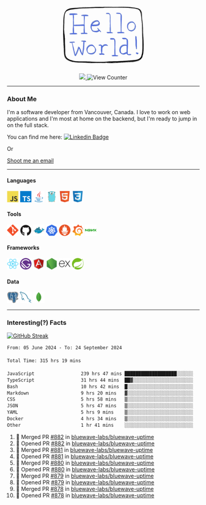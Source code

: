 <div align="center">
    <img src="./img/hello_world.webp" height="200px" width="">
    <div>
        <a href="https://www.linkedin.com/in/ajhollid">
            <img src="https://img.shields.io/badge/LinkedIn-blue"/>
        </a>
        <img src="https://komarev.com/ghpvc/?username=ajhollid&color=yellow" alt="View Counter">
    </div>
</div>

---

### About Me

I'm a software developer from Vancouver, Canada. I love to work on web applications and I'm most at home on the backend, but I'm ready to jump in on the full stack.

You can find me here: [![Linkedin Badge](https://img.shields.io/badge/-ajhollid-blue?style=flat&logo=Linkedin&logoColor=white)](https://www.linkedin.com/in/ajhollid)

Or

[Shoot me an email](mailto:ajhollid@gmail.com)

---

#### Languages

<div>
    <img src="./img/devicons/javascript-original.svg" width=30 height=30 alt="JavaScript">
    <img src="/img/devicons/typescript-original.svg" width=30 height=30 alt="TypeScript">
    <img src="./img/devicons/java-original.svg" width=30 height=30 alt="Java">
    <img src="./img/devicons/go-original.svg" width=30 height=30 alt="Golang">
    <img src="./img/devicons/html5-original.svg" width=30 height=30 alt="HTML 5">
    <img src="./img/devicons/css3-original.svg" width=30 height=30 alt="CSS 3">
</div>

#### Tools

<div>
    <img src="./img/devicons/git-original.svg" width=30 height=30 alt="Git">
    <img src="./img/devicons/github-original.svg" width=30 height=30 alt="Github">
    <img src="./img/devicons/docker-original.svg" width=30 
    height=30 alt="Docker">
    <img src="./img/devicons/kubernetes-original.svg" width=30 height=30 alt="K8">
    <img src="./img/devicons/prometheus-original.svg" width=30 height=30 alt="Prometheus">
    <img src="./img/devicons/grafana-original.svg" width=30 height=30 alt="Grafana">
    <img src="./img/devicons/nginx-original.svg" width=30 height=30 alt="Nginx">
</div>

#### Frameworks

<div>
    <img src="./img/devicons/react-original.svg" width=30 height=30 alt="React">
    <img src="./img/devicons/gatsby-original.svg" width=30 height=30 alt="Gatsby">
    <img src="./img/devicons/angularjs-original.svg" width=30 height=30 alt="AngularJS">
    <img src="./img/devicons/nodejs-original.svg" width=30 height=30 alt="NodeJS">
    <img src="./img/devicons/express-original.svg" width=30 height=30 alt="Express">
    <img src="./img/devicons/spring-original.svg" width=30 height=30 alt="Spring">
</div>

#### Data

<div>
    <img src="./img/devicons/postgresql-original.svg" width=30 height=30 alt="Postgresql">
    <img src="./img/devicons/mysql-original.svg" width=30 height=30 alt="Mysql">
    <img src="./img/devicons/mongodb-original.svg" width=30 height=30 alt="MongoDB">
</div>

---

### Interesting(?) Facts

[![GitHub Streak](http://github-readme-streak-stats.herokuapp.com?user=ajhollid)](https://git.io/streak-stats)

 <!--START_SECTION:waka-->

```txt
From: 05 June 2024 - To: 24 September 2024

Total Time: 315 hrs 19 mins

JavaScript                 239 hrs 47 mins ███████████████████░░░░░░   75.64 %
TypeScript                 31 hrs 44 mins  ██▓░░░░░░░░░░░░░░░░░░░░░░   10.01 %
Bash                       10 hrs 42 mins  █░░░░░░░░░░░░░░░░░░░░░░░░   03.38 %
Markdown                   9 hrs 20 mins   ▓░░░░░░░░░░░░░░░░░░░░░░░░   02.95 %
CSS                        5 hrs 58 mins   ▒░░░░░░░░░░░░░░░░░░░░░░░░   01.89 %
JSON                       5 hrs 47 mins   ▒░░░░░░░░░░░░░░░░░░░░░░░░   01.83 %
YAML                       5 hrs 9 mins    ▒░░░░░░░░░░░░░░░░░░░░░░░░   01.63 %
Docker                     4 hrs 34 mins   ▒░░░░░░░░░░░░░░░░░░░░░░░░   01.45 %
Other                      1 hr 41 mins    ░░░░░░░░░░░░░░░░░░░░░░░░░   00.53 %
```

<!--END_SECTION:waka-->


<!--START_SECTION:activity-->
1. 🎉 Merged PR [#882](https://github.com/bluewave-labs/bluewave-uptime/pull/882) in [bluewave-labs/bluewave-uptime](https://github.com/bluewave-labs/bluewave-uptime)
2. 💪 Opened PR [#882](https://github.com/bluewave-labs/bluewave-uptime/pull/882) in [bluewave-labs/bluewave-uptime](https://github.com/bluewave-labs/bluewave-uptime)
3. 🎉 Merged PR [#881](https://github.com/bluewave-labs/bluewave-uptime/pull/881) in [bluewave-labs/bluewave-uptime](https://github.com/bluewave-labs/bluewave-uptime)
4. 💪 Opened PR [#881](https://github.com/bluewave-labs/bluewave-uptime/pull/881) in [bluewave-labs/bluewave-uptime](https://github.com/bluewave-labs/bluewave-uptime)
5. 🎉 Merged PR [#880](https://github.com/bluewave-labs/bluewave-uptime/pull/880) in [bluewave-labs/bluewave-uptime](https://github.com/bluewave-labs/bluewave-uptime)
6. 💪 Opened PR [#880](https://github.com/bluewave-labs/bluewave-uptime/pull/880) in [bluewave-labs/bluewave-uptime](https://github.com/bluewave-labs/bluewave-uptime)
7. 🎉 Merged PR [#879](https://github.com/bluewave-labs/bluewave-uptime/pull/879) in [bluewave-labs/bluewave-uptime](https://github.com/bluewave-labs/bluewave-uptime)
8. 💪 Opened PR [#879](https://github.com/bluewave-labs/bluewave-uptime/pull/879) in [bluewave-labs/bluewave-uptime](https://github.com/bluewave-labs/bluewave-uptime)
9. 🎉 Merged PR [#878](https://github.com/bluewave-labs/bluewave-uptime/pull/878) in [bluewave-labs/bluewave-uptime](https://github.com/bluewave-labs/bluewave-uptime)
10. 💪 Opened PR [#878](https://github.com/bluewave-labs/bluewave-uptime/pull/878) in [bluewave-labs/bluewave-uptime](https://github.com/bluewave-labs/bluewave-uptime)
<!--END_SECTION:activity-->
